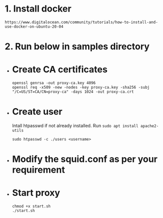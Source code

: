 # 1. Install docker
    https://www.digitalocean.com/community/tutorials/how-to-install-and-use-docker-on-ubuntu-20-04
# 2. Run below in samples directory
- # Create CA certificates
    ```
    openssl genrsa -out proxy-ca.key 4096
    openssl req -x509 -new -nodes -key proxy-ca.key -sha256 -subj "/C=US/ST=CA/CN=proxy-ca" -days 1024 -out proxy-ca.crt
    ```

- # Create user
    Intall htpasswd if not already installed. Run `sudo apt install apache2-utils`
    ```
    sudo htpasswd -c ./users <username>
    ```
- # Modify the squid.conf as per your requirement
- # Start proxy
    ```
    chmod +x start.sh
    ./start.sh
    ```
